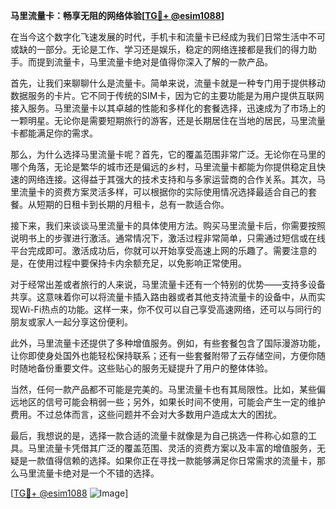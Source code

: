 **马里流量卡：畅享无阻的网络体验[[TG💪+ @esim1088](https://t.me/s/esim1088)]**

在当今这个数字化飞速发展的时代，手机卡和流量卡已经成为我们日常生活中不可或缺的一部分。无论是工作、学习还是娱乐，稳定的网络连接都是我们的得力助手。而提到流量卡，马里流量卡绝对是值得你深入了解的一款产品。

首先，让我们来聊聊什么是流量卡。简单来说，流量卡就是一种专门用于提供移动数据服务的卡片。它不同于传统的SIM卡，因为它的主要功能是为用户提供互联网接入服务。马里流量卡以其卓越的性能和多样化的套餐选择，迅速成为了市场上的一颗明星。无论你是需要短期旅行的游客，还是长期居住在当地的居民，马里流量卡都能满足你的需求。

那么，为什么选择马里流量卡呢？首先，它的覆盖范围非常广泛。无论你在马里的哪个角落，无论是繁华的城市还是偏远的乡村，马里流量卡都能为你提供稳定且快速的网络连接。这得益于其强大的技术支持和与多家运营商的合作关系。其次，马里流量卡的资费方案灵活多样，可以根据你的实际使用情况选择最适合自己的套餐。从短期的日租卡到长期的月租卡，总有一款适合你。

接下来，我们来谈谈马里流量卡的具体使用方法。购买马里流量卡后，你需要按照说明书上的步骤进行激活。通常情况下，激活过程非常简单，只需通过短信或在线平台完成即可。激活成功后，你就可以开始享受高速上网的乐趣了。需要注意的是，在使用过程中要保持卡内余额充足，以免影响正常使用。

对于经常出差或者旅行的人来说，马里流量卡还有一个特别的优势——支持多设备共享。这意味着你可以将流量卡插入路由器或者其他支持流量卡的设备中，从而实现Wi-Fi热点的功能。这样一来，你不仅可以自己享受高速网络，还可以与同行的朋友或家人一起分享这份便利。

此外，马里流量卡还提供了多种增值服务。例如，有些套餐包含了国际漫游功能，让你即使身处国外也能轻松保持联系；还有一些套餐附带了云存储空间，方便你随时随地备份重要文件。这些贴心的服务无疑提升了用户的整体体验。

当然，任何一款产品都不可能是完美的。马里流量卡也有其局限性。比如，某些偏远地区的信号可能会稍弱一些；另外，如果长时间不使用，可能会产生一定的维护费用。不过总体而言，这些问题并不会对大多数用户造成太大的困扰。

最后，我想说的是，选择一款合适的流量卡就像是为自己挑选一件称心如意的工具。马里流量卡凭借其广泛的覆盖范围、灵活的资费方案以及丰富的增值服务，无疑是一款值得信赖的选择。如果你正在寻找一款能够满足你日常需求的流量卡，那么马里流量卡绝对是一个不错的选择。

[[TG💪+ @esim1088](https://t.me/s/esim1088) ![Image](https://i.postimg.cc/4NQfJmqS/Snipaste-2025-05-13-00-14-12.png)]